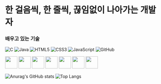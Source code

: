 # 한 걸음씩, 한 줄씩, 끊임없이 나아가는 개발자


### 배우고 있는 기술
![C](https://img.shields.io/badge/c-%2300599C.svg?style=for-the-badge&logo=c&logoColor=white)  ![Java](https://img.shields.io/badge/java-%23ED8B00.svg?style=for-the-badge&logo=openjdk&logoColor=white)  ![HTML5](https://img.shields.io/badge/html5-%23E34F26.svg?style=for-the-badge&logo=html5&logoColor=white)  ![CSS3](https://img.shields.io/badge/css3-%231572B6.svg?style=for-the-badge&logo=css3&logoColor=white)  ![JavaScript](https://img.shields.io/badge/javascript-%23323330.svg?style=for-the-badge&logo=javascript&logoColor=%23F7DF1E)  ![GitHub](https://img.shields.io/badge/github-%23121011.svg?style=for-the-badge&logo=github&logoColor=white)

<img height=40px, src="https://cdn.jsdelivr.net/gh/devicons/devicon@latest/icons/notion/notion-original.svg" />  <img height=40px src="https://cdn.jsdelivr.net/gh/devicons/devicon@latest/icons/github/github-original.svg" />  <img height=40px src="https://cdn.jsdelivr.net/gh/devicons/devicon@latest/icons/html5/html5-original-wordmark.svg" /> <img height=40px src="https://cdn.jsdelivr.net/gh/devicons/devicon@latest/icons/css3/css3-original-wordmark.svg" />   <img height=40px, src="https://cdn.jsdelivr.net/gh/devicons/devicon@latest/icons/javascript/javascript-original.svg" /> <img height=40px src="https://cdn.jsdelivr.net/gh/devicons/devicon@latest/icons/java/java-original.svg" />  <img src="https://cdn.jsdelivr.net/gh/devicons/devicon@latest/icons/c/c-original.svg" height=40px />






![Anurag's GitHub stats](https://github-readme-stats.vercel.app/api?username=baeo5623&show_icons=true&theme=radical)
![Top Langs](https://github-readme-stats.vercel.app/api/top-langs/?username=baeo5623&layout=compact&theme=radical)

<!---
baeo5623/baeo5623 is a ✨ special ✨ repository because its `README.md` (this file) appears on your GitHub profile.
You can click the Preview link to take a look at your changes.
--->
